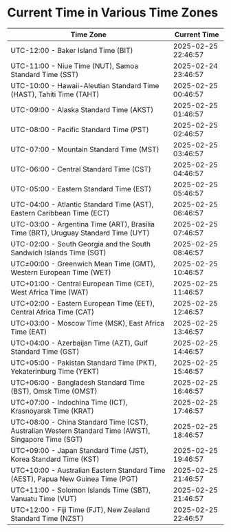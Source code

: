 # Current Time in Various Time Zones

| Time Zone | Current Time |
|-----------|--------------|
| UTC-12:00 - Baker Island Time (BIT) | 2025-02-25 22:46:57 |
| UTC-11:00 - Niue Time (NUT), Samoa Standard Time (SST) | 2025-02-24 23:46:57 |
| UTC-10:00 - Hawaii-Aleutian Standard Time (HAST), Tahiti Time (TAHT) | 2025-02-25 00:46:57 |
| UTC-09:00 - Alaska Standard Time (AKST) | 2025-02-25 01:46:57 |
| UTC-08:00 - Pacific Standard Time (PST) | 2025-02-25 02:46:57 |
| UTC-07:00 - Mountain Standard Time (MST) | 2025-02-25 03:46:57 |
| UTC-06:00 - Central Standard Time (CST) | 2025-02-25 04:46:57 |
| UTC-05:00 - Eastern Standard Time (EST) | 2025-02-25 05:46:57 |
| UTC-04:00 - Atlantic Standard Time (AST), Eastern Caribbean Time (ECT) | 2025-02-25 06:46:57 |
| UTC-03:00 - Argentina Time (ART), Brasília Time (BRT), Uruguay Standard Time (UYT) | 2025-02-25 07:46:57 |
| UTC-02:00 - South Georgia and the South Sandwich Islands Time (SGT) | 2025-02-25 08:46:57 |
| UTC±00:00 - Greenwich Mean Time (GMT), Western European Time (WET) | 2025-02-25 10:46:57 |
| UTC+01:00 - Central European Time (CET), West Africa Time (WAT) | 2025-02-25 11:46:57 |
| UTC+02:00 - Eastern European Time (EET), Central Africa Time (CAT) | 2025-02-25 12:46:57 |
| UTC+03:00 - Moscow Time (MSK), East Africa Time (EAT) | 2025-02-25 13:46:57 |
| UTC+04:00 - Azerbaijan Time (AZT), Gulf Standard Time (GST) | 2025-02-25 14:46:57 |
| UTC+05:00 - Pakistan Standard Time (PKT), Yekaterinburg Time (YEKT) | 2025-02-25 15:46:57 |
| UTC+06:00 - Bangladesh Standard Time (BST), Omsk Time (OMST) | 2025-02-25 16:46:57 |
| UTC+07:00 - Indochina Time (ICT), Krasnoyarsk Time (KRAT) | 2025-02-25 17:46:57 |
| UTC+08:00 - China Standard Time (CST), Australian Western Standard Time (AWST), Singapore Time (SGT) | 2025-02-25 18:46:57 |
| UTC+09:00 - Japan Standard Time (JST), Korea Standard Time (KST) | 2025-02-25 19:46:57 |
| UTC+10:00 - Australian Eastern Standard Time (AEST), Papua New Guinea Time (PGT) | 2025-02-25 21:46:57 |
| UTC+11:00 - Solomon Islands Time (SBT), Vanuatu Time (VUT) | 2025-02-25 21:46:57 |
| UTC+12:00 - Fiji Time (FJT), New Zealand Standard Time (NZST) | 2025-02-25 22:46:57 |
